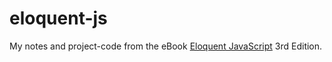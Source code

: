 # eloquent-js

My notes and project-code from the eBook [Eloquent JavaScript](https://eloquentjavascript.net/) 3rd Edition.
